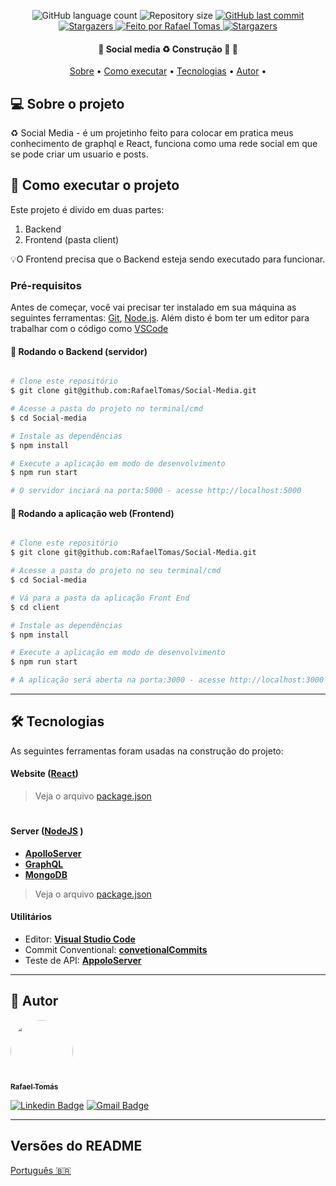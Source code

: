 <p align="center">
  <img alt="GitHub language count" src="https://img.shields.io/github/languages/count/RafaelTomas/Social-Media?color=%2304D361">

  <img alt="Repository size" src="https://img.shields.io/github/repo-size/RafaelTomas/Social-Media">

  <a href="https://github.com/RafaelTomas/Social-Media/commits/main">
    <img alt="GitHub last commit" src="https://img.shields.io/github/last-commit/RafaelTomas/Social-Media">
  </a>
   <a href="https://github.com/RafaelTomas/Social-Media">
    <img alt="Stargazers" src="https://img.shields.io/github/stars/RafaelTomas/Social-Media?style=social">
  </a>

  <a href="https://rafaeltomas.com">
    <img alt="Feito por Rafael Tomas" src="https://img.shields.io/badge/feito%20por-Rafael Tomás-%237519C1">
  </a>

  <a href="linkedin/in/rafaeltomass">
    <img alt="Stargazers" src="https://img.shields.io/badge/Linkedin-rafaeltomass-%237159c1?style=flat&logo=ghost">
    </a>

</p>

<h4 align="center">
	🚧  Social media ♻️ Construção 🚀 🚧
</h4>

<p align="center">
 <a href="#-sobre-o-projeto">Sobre</a> •
 <a href="#-como-executar-o-projeto">Como executar</a> •
 <a href="#-tecnologias">Tecnologias</a> •
 <a href="#-autor">Autor</a> •
</p>

## 💻 Sobre o projeto

♻️ Social Media - é um projetinho feito para colocar em pratica meus conhecimento de graphql e React, funciona como uma rede social em que se pode criar um usuario e posts.

## 🚀 Como executar o projeto

Este projeto é divido em duas partes:
1. Backend
2. Frontend (pasta client)

💡O Frontend precisa que o Backend esteja sendo executado para funcionar.
### Pré-requisitos

Antes de começar, você vai precisar ter instalado em sua máquina as seguintes ferramentas:
[Git](https://git-scm.com), [Node.js](https://nodejs.org/en/).
Além disto é bom ter um editor para trabalhar com o código como [VSCode](https://code.visualstudio.com/)

#### 🎲 Rodando o Backend (servidor)

```bash

# Clone este repositório
$ git clone git@github.com:RafaelTomas/Social-Media.git

# Acesse a pasta do projeto no terminal/cmd
$ cd Social-media

# Instale as dependências
$ npm install

# Execute a aplicação em modo de desenvolvimento
$ npm run start

# O servidor inciará na porta:5000 - acesse http://localhost:5000

```
#### 🧭 Rodando a aplicação web (Frontend)

```bash

# Clone este repositório
$ git clone git@github.com:RafaelTomas/Social-Media.git

# Acesse a pasta do projeto no seu terminal/cmd
$ cd Social-media

# Vá para a pasta da aplicação Front End
$ cd client

# Instale as dependências
$ npm install

# Execute a aplicação em modo de desenvolvimento
$ npm run start

# A aplicação será aberta na porta:3000 - acesse http://localhost:3000
```
---
## 🛠 Tecnologias

As seguintes ferramentas foram usadas na construção do projeto:

#### **Website**  ([React](https://reactjs.org/))

> Veja o arquivo  [package.json](https://github.com/RafaelTomas/Social-Media/blob/front/client/package.json)
#
#### **Server**  ([NodeJS](https://nodejs.org/en/) )

-   **[ApolloServer](https://www.apollographql.com)**
-   **[GraphQL](https://graphql.org)**
-   **[MongoDB](www.mongodb.com)**

> Veja o arquivo  [package.json](https://github.com/RafaelTomas/Social-Media/blob/main/package.json)
#### **Utilitários**

-   Editor:  **[Visual Studio Code](https://code.visualstudio.com/)**
-   Commit Conventional:  **[convetionalCommits](https://www.conventionalcommits.org/en/v1.0.0/)**
-   Teste de API:  **[AppoloServer]()**

---
## 🦸 Autor

<a href="https://rafaeltomas.com">
 <img style="border-radius: 50%;" src="https://avatars.githubusercontent.com/u/73807228?v=4" width="100px;" alt=""/>
 <br />
 <sub><b>Rafael Tomás</b></sub></a> <a href="https://linkedin/in/rafaeltomass/" title="linkedin"></a>
 <br />

[![Linkedin Badge](https://img.shields.io/badge/-Rafael-blue?style=flat-square&logo=Linkedin&logoColor=white&link=https://www.linkedin.com/in/rafaeltomass/)](https://www.linkedin.com/in/rafaeltomass/)
[![Gmail Badge](https://img.shields.io/badge/-rafaeltomassouza@gmail.com-c14438?style=flat-square&logo=Gmail&logoColor=white&link=mailto:rafaeltomassouza@gmail.com)](mailto:rafaeltomassouza@gmail.com)

---
##  Versões do README

[Português 🇧🇷](./README.md)
